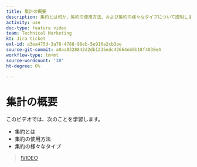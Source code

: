 ```yaml
---
title: 集計の概要
description: 集約とは何か、集約の使用方法、および集約の様々なタイプについて説明します。 [!DNL Adobe Workfront Fusion].
activity: use
doc-type: feature video
team: Technical Marketing
kt: Jira ticket
exl-id: a3ea475d-3a76-4788-98eb-5e916a2cb3ee
source-git-commit: a0aa8328842d2db1235edc42664eb0b18f4038e4
workflow-type: tm+mt
source-wordcount: '38'
ht-degree: 0%

---
```


# 集計の概要

このビデオでは、次のことを学習します。

* 集約とは
* 集約の使用方法
* 集約の様々なタイプ

>[!VIDEO](https://video.tv.adobe.com/v/335279/?quality=12)
